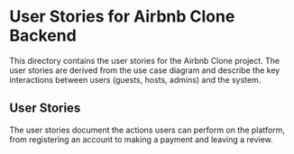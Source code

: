 # User Stories for Airbnb Clone Backend

This directory contains the user stories for the Airbnb Clone project. The user stories are derived from the use case diagram and describe the key interactions between users (guests, hosts, admins) and the system.

## User Stories

The user stories document the actions users can perform on the platform, from registering an account to making a payment and leaving a review.
